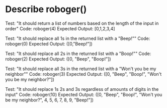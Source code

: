 # Describe roboger()

Test: "It should return a list of numbers based on the length of the input in order"
Code: roboger(4)
Expected Output: \[0,1,2,3,4\]

Test: "It should replace all 1s in the returned list with a "Beep!""
Code: roboger(0)
Expected Output: (\[0,"Beep!"\])

Test: "It should replace all 2s in the returned list with a "Boop!""
Code: roboger(2)
Expected Output: (\[0, "Beep", "Boop!"\])

Test: "It should replace all 3s in the returned list with a "Won't you be my neighbor""
Code: roboger(3)
Expected Output: (\[0, "Beep", "Boop!", "Won't you be my neighbor?"\])

Test: "It should replace 1s 2s and 3s regardless of amounts of digits in the input"
Code: roboger(10)
Expected Output: (\[0, "Beep", "Boop!", "Won't you be my neighbor?", 4, 5, 6, 7, 8, 9, "Beep!"\])


